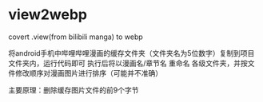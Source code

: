 # view2webp
covert .view(from bilibili manga) to webp

将android手机中哔哩哔哩漫画的缓存文件夹（文件夹名为5位数字）复制到项目文件夹内，运行代码即可
执行后将以漫画名/章节名 重命名 各级文件夹，并按文件修改顺序对漫画图片进行排序（可能并不准确）

主要原理：删除缓存图片文件的前9个字节
